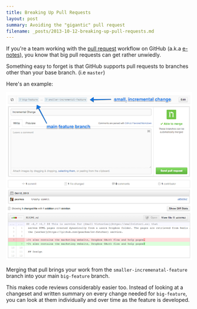 ```yaml
---
title: Breaking Up Pull Requests
layout: post
summary: Avoiding the "gigantic" pull request
filename: _posts/2013-10-12-breaking-up-pull-requests.md
---
```


If you're a team working with the [pull request](https://help.github.com/articles/using-pull-requests)
workflow on GitHub (a.k.a [e-notes](https://twitter.com/Huth/status/378306063520374784)),
you know that big pull requests can get rather unwiedly.

Something easy to forget is that GitHub supports pull requests to branches
other than your base branch. (i.e `master`)

Here's an example:

<img src="/static/img/prs/pull-request-example.png" class="img-responsive">

Merging that pull brings your work from the `smaller-incremenatal-feature`
branch into your main `big-feature` branch.

This makes code reviews considerably easier too. Instead of looking at a
changeset and written summary on every change needed for `big-feature`,
you can look at them individually and over time as the feature is
developed.
